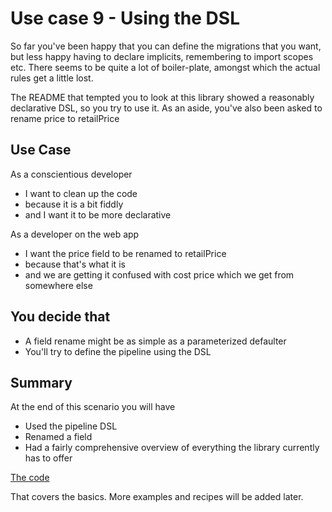 # Use case 9 - Using the DSL

So far you've been happy that you can define the migrations that you want,
but less happy having to declare implicits, remembering to import scopes
etc.  There seems to be quite a lot of boiler-plate, amongst which the
actual rules get a little lost.

The README that tempted you to look at this library showed a reasonably
declarative DSL, so you try to use it.  As an aside, you've also been
asked to rename price to retailPrice

## Use Case

As a conscientious developer
- I want to clean up the code    
- because it is a bit fiddly  
- and I want it to be more declarative

As a developer on the web app
- I want the price field to be renamed to retailPrice
- because that's what it is
- and we are getting it confused with cost price which we get from somewhere else


## You decide that 

- A field rename might be as simple as a parameterized defaulter
- You'll try to define the pipeline using the DSL 

## Summary

At the end of this scenario you will have

 - Used the pipeline DSL
 - Renamed a field
 - Had a fairly comprehensive overview of everything the library currently has to offer 
 
 
[The code]()

That covers the basics. More examples and recipes will be added later.
